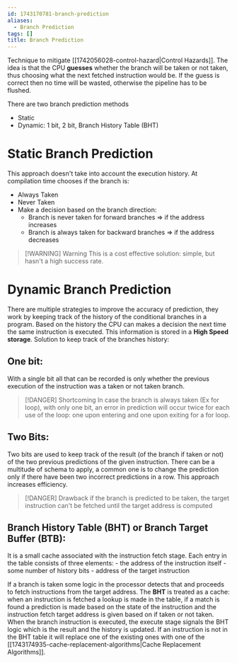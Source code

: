 ```yaml
---
id: 1743170781-branch-prediction
aliases:
  - Branch Prediction
tags: []
title: Branch Prediction
---
```


Technique to mitigate [[1742056028-control-hazard|Control Hazards]]. 
The idea is that the CPU **guesses** whether the branch will be taken or not taken, thus choosing 
what the next fetched instruction would be. If the guess is correct then no time will be 
wasted, otherwise the pipeline has to be flushed.

There are two branch prediction methods 
 - Static
 - Dynamic: 1 bit, 2 bit, Branch History Table (BHT)

# Static Branch Prediction
This approach doesn't take into account the execution history. At compilation time 
chooses if the branch is: 
 - Always Taken
 - Never Taken
 - Make a decision based on the branch direction:
    - Branch is never taken for forward branches => if the address increases
    - Branch is always taken for backward branches => if the address decreases

> [!WARNING] Warning
> This is a cost effective solution: simple, but hasn't a high success rate.

# Dynamic Branch Prediction 
There are multiple strategies to improve the accuracy of prediction, they work by keeping track 
of the history of the conditional branches in a program. Based on the history the CPU can makes 
a decision the next time the same instruction is executed. This information is stored in a **High Speed storage**.
Solution to keep track of the branches history:
## **One bit**: 
 With a single bit all that can be recorded is only whether the previous execution of the instruction 
 was a taken or not taken branch. 
 > [!DANGER] Shortcoming
 > In case the branch is always taken (Ex for loop), with only one bit, an error in prediction 
 > will occur twice for each use of the loop: one upon entering and one upon exiting for a for loop.

## **Two Bits**: 
 Two bits are used to keep track of the result (of the branch if taken or not) of the two previous 
 predictions of the given instruction. There can be a multitude of schema to apply, a common one is to change 
 the prediction only if there have been two incorrect predictions in a row. This approach increases efficiency.
 > [!DANGER] Drawback
 > if the branch is predicted to be taken, the target instruction can't be fetched until the target address is 
 > computed

## **Branch History Table (BHT)** or **Branch Target Buffer (BTB)**: 
 It is a small cache associated with the instruction fetch stage. 
 Each entry in the table consists of three elements:
    - the address of the instruction itself 
    - some number of history bits 
    - address of the target instruction  
 
If a branch is taken some logic in the processor detects that and proceeds to fetch 
instructions from the target address. The **BHT** is treated as a cache: when an 
instruction is fetched a lookup is made in the table, if a match is found a prediction is made based on the 
state of the instruction and the instruction fetch target address is given based on if taken or not taken. 
When the branch instruction is executed, the execute stage signals the BHT logic which is the result and the 
history is updated. If an instruction is not in the BHT table it will replace one of the existing ones with one 
of the [[1743174935-cache-replacement-algorithms|Cache Replacement Algorithms]].






